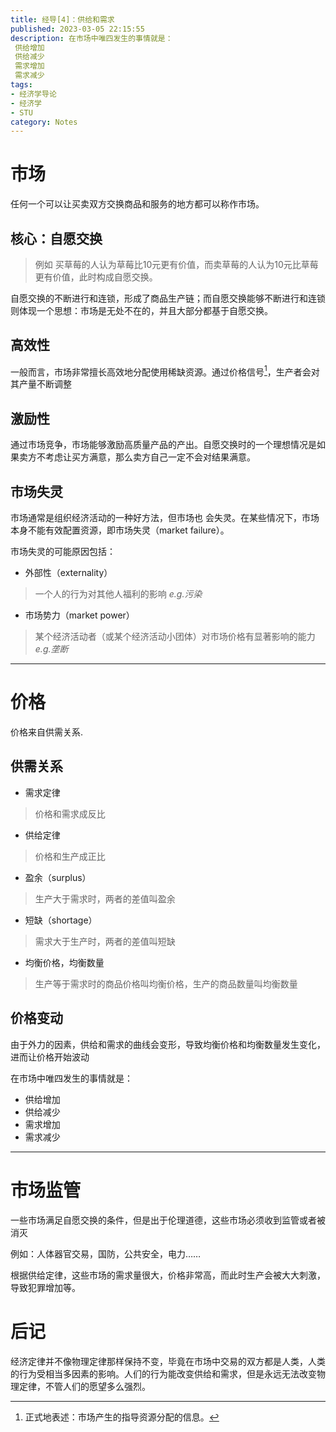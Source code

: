 ```yaml
---
title: 经导[4]：供给和需求
published: 2023-03-05 22:15:55
description: 在市场中唯四发生的事情就是：
 供给增加
 供给减少
 需求增加
 需求减少
tags: 
- 经济学导论
- 经济学
- STU
category: Notes
---
```




# 市场

任何一个可以让买卖双方交换商品和服务的地方都可以称作市场。


## **核心：自愿交换**
>例如 买草莓的人认为草莓比10元更有价值，而卖草莓的人认为10元比草莓更有价值，此时构成自愿交换。

自愿交换的不断进行和连锁，形成了商品生产链；而自愿交换能够不断进行和连锁则体现一个思想：市场是无处不在的，并且大部分都基于自愿交换。

## 高效性
一般而言，市场非常擅长高效地分配使用稀缺资源。通过价格信号[^1]，生产者会对其产量不断调整

## 激励性
通过市场竞争，市场能够激励高质量产品的产出。自愿交换时的一个理想情况是如果卖方不考虑让买方满意，那么卖方自己一定不会对结果满意。

## 市场失灵
市场通常是组织经济活动的一种好方法，但市场也 会失灵。在某些情况下，市场本身不能有效配置资源，即市场失灵（market failure）。

市场失灵的可能原因包括：
- 外部性（externality）
>一个人的行为对其他人福利的影响 *e.g.污染*
>
- 市场势力（market power）
>某个经济活动者（或某个经济活动小团体）对市场价格有显著影响的能力 *e.g.垄断*

---

# 价格
价格来自供需关系.


## 供需关系
- 需求定律
>价格和需求成反比

- 供给定律
>价格和生产成正比

- 盈余（surplus）
>生产大于需求时，两者的差值叫盈余

- 短缺（shortage）
>需求大于生产时，两者的差值叫短缺

- 均衡价格，均衡数量
>生产等于需求时的商品价格叫均衡价格，生产的商品数量叫均衡数量

## 价格变动
由于外力的因素，供给和需求的曲线会变形，导致均衡价格和均衡数量发生变化，进而让价格开始波动

在市场中唯四发生的事情就是：
- 供给增加
- 供给减少
- 需求增加
- 需求减少

---

# 市场监管
一些市场满足自愿交换的条件，但是出于伦理道德，这些市场必须收到监管或者被消灭

例如：人体器官交易，国防，公共安全，电力……

根据供给定律，这些市场的需求量很大，价格非常高，而此时生产会被大大刺激，导致犯罪增加等。

# 后记
经济定律并不像物理定律那样保持不变，毕竟在市场中交易的双方都是人类，人类的行为受相当多因素的影响。人们的行为能改变供给和需求，但是永远无法改变物理定律，不管人们的愿望多么强烈。

[^1]: 正式地表述：市场产生的指导资源分配的信息。